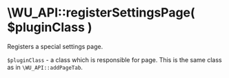 \WU_API::registerSettingsPage( $pluginClass )
===

Registers a special settings page.

`$pluginClass` - a class which is responsible for page. This is the same class as in `\WU_API::addPageTab`.